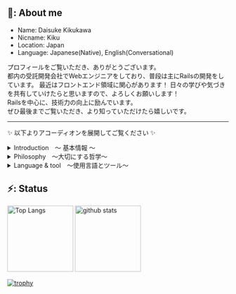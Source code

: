 ## 📝: About me
  - Name: Daisuke Kikukawa
  - Nicname: Kiku
  - Location: Japan
  - Language: Japanese(Native), English(Conversational)


  <!--
  - Job: Web Engineer
  - Interest: Web3.0
  - Blog: [blog](https://)
  - Twitter: [@daisuke](https://)
  -->

プロフィールをご覧いただき、ありがとうございます。  
都内の受託開発会社でWebエンジニアをしており、普段は主にRailsの開発をしています。 
最近はフロントエンド領域に関心があります！ 
日々の学びや気づきを共有していけたらと思いますので、よろしくお願いします！  
Railsを中心に、技術力の向上に励んでいます。  
ぜひ最後までご覧いただき、より知っていただけたら嬉しいです。

---

✨ 以下よりアコーディオンを展開してご覧ください ✨

<details>

<summary>Introduction　〜 基本情報 〜</summary>　　

- 名前：　菊川大介 (Daisuke Kikukawa)
- 年齢：　 28歳
- 居住地：　東京
- 連絡先：　daisuke.kikukawa.16@gmail.com
  
---

</details>

<details>

<summary>Philosophy　〜大切にする哲学〜</summary>　　

**✨Mission**  
_〜Tech Trails - 技術の道を進む〜_  
日々技術を学び、企業が描く未来の実現に貢献し、企様の事業の発展を通じて世の中をより良くする。

**✨Vision**  
_〜高き志で道を切り拓く〜_  
人と技術を磨き、エンジニアとしての価値を高めるとともに、企業の期待に応えてゆく。

---

</details>

<details>

<summary>Language & tool　〜使用言語とツール〜</summary>　　

[![My Skills](https://skillicons.dev/icons?i=js,ts,react,next,nodejs,nest,mysql,postgres,docker,linux,git&theme=dark)](https://skillicons.dev)

---

</details>

  
## ⚡: Status

<p align="left"> 
  <img alt="Top Langs" height="150px" src="https://github-readme-stats.vercel.app/api/top-langs/?username=DaisukeKikukawa&layout=compact&count_private=true&show_icons=true&theme=tokyonight" />
  <img alt="github stats" height="150px" src="https://github-readme-stats.vercel.app/api?username=DaisukeKikukawa&count_private=true&show_icons=true&show_icons=true&theme=tokyonight" />
</p>

[![trophy](https://github-profile-trophy.vercel.app/?username=DaisukeKikukawa&theme=onedark&row=1&column=7)](https://github.com/ryo-ma/github-profile-trophy)


<!--
**DaisukeKikukawa/DaisukeKikukawa** is a ✨ _special_ ✨ repository because its `README.md` (this file) appears on your GitHub profile.

Here are some ideas to get you started:

- 🔭 I’m currently working on ...
- 🌱 I’m currently learning ...
- 👯 I’m looking to collaborate on ...
- 🤔 I’m looking for help with ...
- 💬 Ask me about ...
- 📫 How to reach me: ...
- 😄 Pronouns: ...
- ⚡ Fun fact: ...
-->
